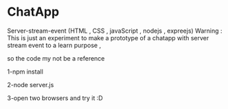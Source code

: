 # ChatApp
Server-stream-event (HTML , CSS , javaScript , nodejs , expreejs)
Warning : This is just an experiment  to make a prototype of a chatapp with server stream event to a learn purpose , 

so the code my not be a reference 


1-npm install

2-node server.js

3-open two browsers and try it :D 
